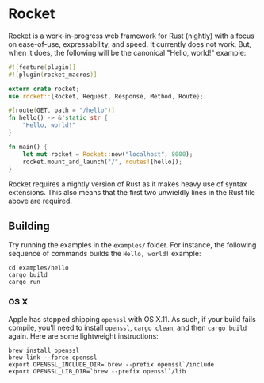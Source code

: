 # Rocket

Rocket is a work-in-progress web framework for Rust (nightly) with a focus on
ease-of-use, expressability, and speed. It currently does not work. But, when it
does, the following will be the canonical "Hello, world!" example:

```rust
#![feature(plugin)]
#![plugin(rocket_macros)]

extern crate rocket;
use rocket::{Rocket, Request, Response, Method, Route};

#[route(GET, path = "/hello")]
fn hello() -> &'static str {
    "Hello, world!"
}

fn main() {
    let mut rocket = Rocket::new("localhost", 8000);
    rocket.mount_and_launch("/", routes![hello]);
}
```

Rocket requires a nightly version of Rust as it makes heavy use of syntax
extensions. This also means that the first two unwieldly lines in the Rust file
above are required.

## Building

Try running the examples in the `examples/` folder. For instance, the following
sequence of commands builds the `Hello, world!` example:

```
cd examples/hello
cargo build
cargo run
```

### OS X

Apple has stopped shipping `openssl` with OS X.11. As such, if your build fails
compile, you'll need to install `openssl`, `cargo clean`, and then `cargo build`
again. Here are some lightweight instructions:

```
brew install openssl
brew link --force openssl
export OPENSSL_INCLUDE_DIR=`brew --prefix openssl`/include
export OPENSSL_LIB_DIR=`brew --prefix openssl`/lib
```

